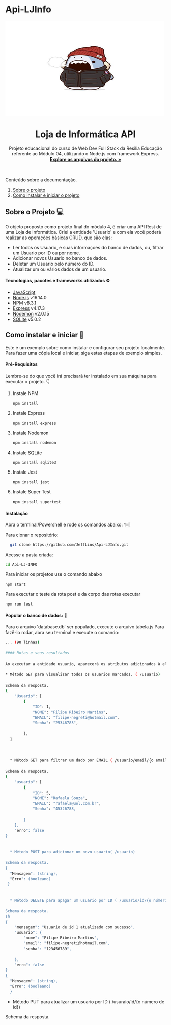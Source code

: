 # Api-LJInfo
 <img src ="./src/imagem/shark12.jpg" alt = "logo" width = "500" height = "300" align = "center">

<h1 align="center">Loja de Informática API</h1>
  
  <p align="center">
   Projeto educacional do curso de Web Dev Full Stack da Resilia Educação referente ao Módulo 04, utilizando o Node.js com framework Express.
   <br />
    <a href=""><strong>Explore os arquivos do projeto. »</strong></a>
    <br />
</div>
<br />
<br />
  <summary>Conteúdo sobre a documentação.</summary>
  <ol>
    <li>
      <a href="#sobre-o-projeto">Sobre o projeto</a>
    </li>
    <li>
      <a href="#como-instalar-e-iniciar">Como instalar e iniciar o projeto</a>
    </li>
  </ol>
  
  ## Sobre o Projeto 💻
  
  O objeto proposto como projeto final do módulo 4, é criar uma API Rest de uma Loja de Informática. Criei a entidade 'Usuario' e com ela você poderá realizar as operações básicas CRUD, que são elas:
  <br />
  * Ler todos os Usuario, e suas informaçoes do banco de dados, ou, filtrar um Usuario por ID ou por nome.
  * Adicionar novos Usuario no banco de dados.
  * Deletar um Usuario pelo número do ID.
  * Atualizar um ou vários dados de um usuario.

  #### Tecnologias, pacotes e frameworks utilizados ⚙️
 
  * [JavaScript](https://www.javascript.com/)
  * [Node.js](https://nodejs.org/en/) v16.14.0
  * [NPM](https://www.npmjs.com/) v8.3.1
  * [Express](https://www.npmjs.com/package/express) v4.17.3
  * [Nodemon](https://www.npmjs.com/package/nodemon) v2.0.15
  * [SQLite](https://www.sqlite.org/index.html) v5.0.2


 ## Como instalar e iniciar 🏁
  
 Este é um exemplo sobre como instalar e configurar seu projeto localmente. Para fazer uma cópia local e iniciar, siga estas etapas de exemplo simples.

#### Pré-Requisitos

Lembre-se do que você irá precisará ter instalado em sua máquina para executar o projeto. 👇
1. Instale NPM
   ```sh
   npm install
   ```
2. Instale Express
   ```sh
   npm install express
   ```
3. Instale Nodemon
   ```sh
   npm install nodemon
   ```
3. Instale SQLite
   ```sh
   npm install sqlite3
   ```
4. Instale Jest
   ```sh
   npm install jest
   ```
5. Instale Super Test
   ```sh
   npm install supertest
   ```
  #### Instalação
  
  Abra o terminal/Powershell e rode os comandos abaixo: 👇🏼

Para clonar o repositório:
 ```sh
   git clone https://github.com/JeffLins/Api-LJInfo.git
   ```
Acesse a pasta criada:
```sh
cd Api-LJ-INFO
```
Para iniciar os projetos use o comando abaixo
```sh
npm start
```
Para executar o teste da rota post e da corpo das rotas executar
```sh
npm run test
```

#### Popular o banco de dados: 🚧
Para o arquivo 'database.db' ser populado, execute o arquivo tabela.js Para fazê-lo rodar, abra seu terminal e execute o comando:
```sh
... (90 linhas)

#### Rotas e seus resultados

Ao executar a entidade usuario, aparecerá os atributos adicionados à ela, que são: id, nome, email e senha. Veja os resultados:

* Método GET para visualizar todos os usuarios marcados. ( /usuario)

Schema da resposta. 
{
    "Usuario": [
        {
            "ID": 1,
            "NOME": "Filipe Ribeiro Martins",
            "EMAIL": "filipe-negreti@hotmail.com",
            "Senha": "25346783",
            
        },
  ]
  


  * Método GET para filtrar um dado por EMAIL ( /usuario/email/{o email do usuario})

Schema da resposta. 
{
    "usuario": [
        {
            "ID": 5,
            "NOME": "Rafaela Souza",
            "EMAIL": "rafaela@uol.com.br",
            "Senha": "45326788,
            
        }
    ],
    "erro": false
}
  

  * Método POST para adicionar um novo usuario( /usuario)

Schema da resposta. 
{
  "Mensagem": (string),
  "Erro": (booleano)
 }
  

  * Método DELETE para apagar um usuario por ID ( /usuario/id/{o número de id})

Schema da resposta. 
sh
{
    "mensagem": "Usuario de id 1 atualizado com sucesso",
    "usuario": {
        "nome": "Filipe Ribeiro Martins",
        "email": "filipe-negreti@hotmail.com",
        "senha": "123456789",
        
    },
    "erro": false
}
{
  "Mensagem": (string),
  "Erro": (booleano)
  }
  ```
  * Método PUT para atualizar um usuario  por ID ( /usuraio/id/{o número de id})

Schema da resposta. 
